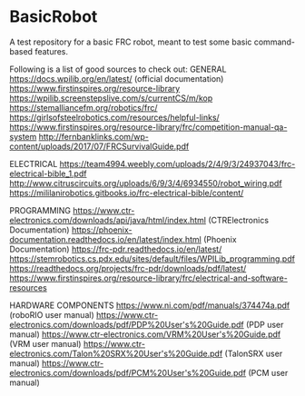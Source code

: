# BasicRobot
A test repository for a basic FRC robot, meant to test some basic command-based features. 

Following is a list of good sources to check out:
GENERAL
https://docs.wpilib.org/en/latest/ (official documentation) 
https://www.firstinspires.org/resource-library
https://wpilib.screenstepslive.com/s/currentCS/m/kop
https://stemalliancefm.org/robotics/frc/
https://girlsofsteelrobotics.com/resources/helpful-links/
https://www.firstinspires.org/resource-library/frc/competition-manual-qa-system
http://fernbanklinks.com/wp-content/uploads/2017/07/FRCSurvivalGuide.pdf

ELECTRICAL
https://team4994.weebly.com/uploads/2/4/9/3/24937043/frc-electrical-bible_1.pdf
http://www.citruscircuits.org/uploads/6/9/3/4/6934550/robot_wiring.pdf
https://mililanirobotics.gitbooks.io/frc-electrical-bible/content/

PROGRAMMING 
https://www.ctr-electronics.com/downloads/api/java/html/index.html (CTRElectronics Documentation) 
https://phoenix-documentation.readthedocs.io/en/latest/index.html (Phoenix Documentation) 
https://frc-pdr.readthedocs.io/en/latest/
https://stemrobotics.cs.pdx.edu/sites/default/files/WPILib_programming.pdf
https://readthedocs.org/projects/frc-pdr/downloads/pdf/latest/
https://www.firstinspires.org/resource-library/frc/electrical-and-software-resources

HARDWARE COMPONENTS
https://www.ni.com/pdf/manuals/374474a.pdf (roboRIO user manual) 
https://www.ctr-electronics.com/downloads/pdf/PDP%20User's%20Guide.pdf (PDP user manual) 
https://www.ctr-electronics.com/VRM%20User's%20Guide.pdf (VRM user manual) 
https://www.ctr-electronics.com/Talon%20SRX%20User's%20Guide.pdf (TalonSRX user manual) 
https://www.ctr-electronics.com/downloads/pdf/PCM%20User's%20Guide.pdf (PCM user manual) 
